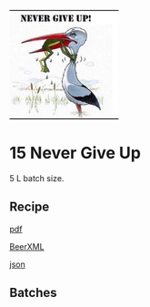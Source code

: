 ![logo](./15_Never_Give_Up.jpeg)

# 15 Never Give Up

5 L batch size.

## Recipe

[pdf](./15_Never_Give_Up.pdf)

[BeerXML](./15_Never_Give_Up.xml)

[json](./15_Never_Give_Up.json)

## Batches
